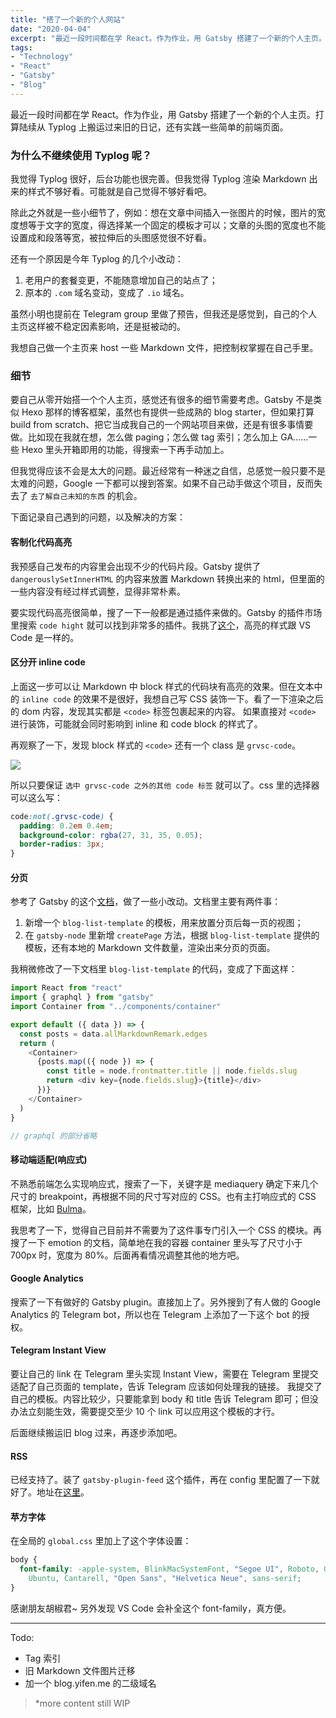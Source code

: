 ```yaml
---
title: "搭了一个新的个人网站"
date: "2020-04-04"
excerpt: "最近一段时间都在学 React。作为作业，用 Gatsby 搭建了一个新的个人主页。打算陆续从 Typlog 上搬运过来旧的日记，还有实践一些简单的前端页面。"
tags:
- "Technology"
- "React"
- "Gatsby"
- "Blog"
---
```


最近一段时间都在学 React。作为作业，用 Gatsby 搭建了一个新的个人主页。打算陆续从 Typlog 上搬运过来旧的日记，还有实践一些简单的前端页面。

### 为什么不继续使用 Typlog 呢？

我觉得 Typlog 很好，后台功能也很完善。但我觉得 Typlog 渲染 Markdown 出来的样式不够好看。可能就是自己觉得不够好看吧。

除此之外就是一些小细节了，例如：想在文章中间插入一张图片的时候，图片的宽度想等于文字的宽度，得选择某一个固定的模板才可以；文章的头图的宽度也不能设置成和段落等宽，被拉伸后的头图感觉很不好看。

还有一个原因是今年 Typlog 的几个小改动：

1. 老用户的套餐变更，不能随意增加自己的站点了；
2. 原本的 `.com` 域名变动，变成了 `.io` 域名。

虽然小明也提前在 Telegram group 里做了预告，但我还是感觉到，自己的个人主页这样被不稳定因素影响，还是挺被动的。

我想自己做一个主页来 host 一些 Markdown 文件，把控制权掌握在自己手里。

### 细节

要自己从零开始搭一个个人主页，感觉还有很多的细节需要考虑。Gatsby 不是类似 Hexo 那样的博客框架，虽然也有提供一些成熟的 blog starter，但如果打算 build from scratch、把它当成我自己的一个网站项目来做，还是有很多事情要做。比如现在我就在想，怎么做 paging；怎么做 tag 索引；怎么加上 GA……一些 Hexo 里头开箱即用的功能，得搜索一下再手动加上。

但我觉得应该不会是太大的问题。最近经常有一种迷之自信，总感觉一般只要不是太难的问题，Google 一下都可以搜到答案。如果不自己动手做这个项目，反而失去了 `去了解自己未知的东西` 的机会。

下面记录自己遇到的问题，以及解决的方案：

#### 客制化代码高亮

我预感自己发布的内容里会出现不少的代码片段。Gatsby 提供了 `dangerouslySetInnerHTML` 的内容来放置 Markdown 转换出来的 html，但里面的一些内容没有经过样式调整，显得非常朴素。

要实现代码高亮很简单，搜了一下一般都是通过插件来做的。Gatsby 的插件市场里搜索 `code hight` 就可以找到非常多的插件。我挑了[这个](https://www.gatsbyjs.org/packages/gatsby-remark-vscode/?=highlight)，高亮的样式跟 VS Code 是一样的。

#### 区分开 inline code

上面这一步可以让 Markdown 中 block 样式的代码块有高亮的效果。但在文本中的 `inline code` 的效果不是很好，我想自己写 CSS 装饰一下。看了一下渲染之后的 dom 内容，发现其实都是 `<code>` 标签包裹起来的内容。
如果直接对 `<code>` 进行装饰，可能就会同时影响到 inline 和 code block 的样式了。

再观察了一下，发现 block 样式的 `<code>` 还有一个 class 是 `grvsc-code`。

![](https://tva1.sinaimg.cn/large/007S8ZIlly1gdqwuibnabj32540rgdpl.jpg)

所以只要保证 `选中 grvsc-code 之外的其他 code 标签` 就可以了。css 里的选择器可以这么写：

```css
code:not(.grvsc-code) {
  padding: 0.2em 0.4em;
  background-color: rgba(27, 31, 35, 0.05);
  border-radius: 3px;
}
```

#### 分页

参考了 Gatsby 的这个[文档](https://www.gatsbyjs.org/docs/adding-pagination/)，做了一些小改动。文档里主要有两件事：

1. 新增一个 `blog-list-template` 的模板，用来放置分页后每一页的视图；
2. 在 `gatsby-node` 里新增 `createPage` 方法，根据 `blog-list-template` 提供的模板，还有本地的 Markdown 文件数量，渲染出来分页的页面。

我稍微修改了一下文档里 `blog-list-template` 的代码，变成了下面这样：

```javascript
import React from "react"
import { graphql } from "gatsby"
import Container from "../components/container"

export default ({ data }) => {
  const posts = data.allMarkdownRemark.edges
  return (
    <Container>
      {posts.map(({ node }) => {
        const title = node.frontmatter.title || node.fields.slug
        return <div key={node.fields.slug}>{title}</div>
      })}
    </Container>
  )
}

// graphql 的部分省略
```

#### 移动端适配(响应式)

不熟悉前端怎么实现响应式，搜索了一下，关键字是 mediaquery 确定下来几个尺寸的 breakpoint，再根据不同的尺寸写对应的 CSS。也有主打响应式的 CSS 框架，比如 [Bulma](https://bulma.io/)。

我思考了一下，觉得自己目前并不需要为了这件事专门引入一个 CSS 的模块。再搜了一下 emotion 的文档，简单地在我的容器 container 里头写了尺寸小于 700px 时，宽度为 80%。后面再看情况调整其他的地方吧。

#### Google Analytics

搜索了一下有做好的 Gatsby plugin。直接加上了。另外搜到了有人做的 Google Analytics 的 Telegram bot，所以也在 Telegram 上添加了一下这个 bot 的授权。

#### Telegram Instant View

要让自己的 link 在 Telegram 里头实现 Instant View，需要在 Telegram 里提交适配了自己页面的 template，告诉 Telegram 应该如何处理我的链接。
我提交了自己的模板。内容比较少，只要能拿到 body 和 title 告诉 Telegram 即可；但没办法立刻能生效，需要提交至少 10 个 link 可以应用这个模板的才行。

后面继续搬运旧 blog 过来，再逐步添加吧。

#### RSS

已经支持了。装了 `gatsby-plugin-feed` 这个插件，再在 config 里配置了一下就好了。地址在[这里](https://yifen.me/rss.xml)。

#### 苹方字体

在全局的 `global.css` 里加上了这个字体设置：

```css
body {
  font-family: -apple-system, BlinkMacSystemFont, "Segoe UI", Roboto, Oxygen,
    Ubuntu, Cantarell, "Open Sans", "Helvetica Neue", sans-serif;
}
```

感谢朋友胡椒君~ 另外发现 VS Code 会补全这个 font-family，真方便。

---

Todo:

- Tag 索引
- 旧 Markdown 文件图片迁移
- 加一个 blog.yifen.me 的二级域名

> \*more content still WIP
